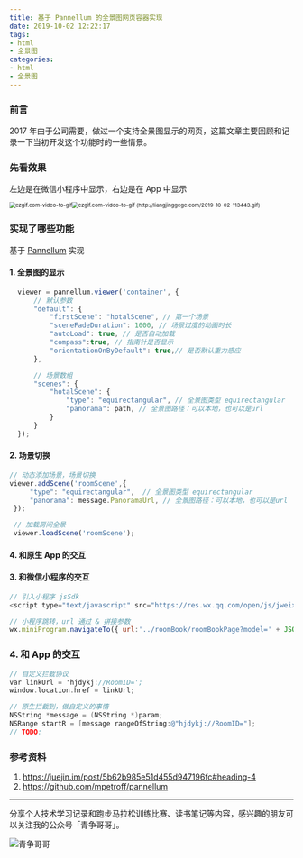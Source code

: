```yaml
---
title: 基于 Pannellum 的全景图网页容器实现
date: 2019-10-02 12:22:17
tags:
- html
- 全景图
categories:
- html
- 全景图
---
```




### 前言

2017 年由于公司需要，做过一个支持全景图显示的网页，这篇文章主要回顾和记录一下当初开发这个功能时的一些情景。

### 先看效果

左边是在微信小程序中显示，右边是在 App 中显示

<img src="http://liangjinggege.com/2019-10-02-113357.gif" alt="ezgif.com-video-to-gif" style="zoom:67%;" /><img src="/Users/chenliangjing/Downloads/ezgif.com-video-to-gif (2).gif" alt="ezgif.com-video-to-gif (http://liangjinggege.com/2019-10-02-113443.gif)" style="zoom:67%;" />



### 实现了哪些功能

基于 [Pannellum](https://pannellum.org/) 实现

#### 1. 全景图的显示

```javascript
  viewer = pannellum.viewer('container', {
      // 默认参数
      "default": {
          "firstScene": "hotalScene", // 第一个场景
          "sceneFadeDuration": 1000, // 场景过度的动画时长
          "autoLoad": true, // 是否自动加载
          "compass":true, // 指南针是否显示
          "orientationOnByDefault": true,// 是否默认重力感应
      },

      // 场景数组
      "scenes": {
          "hotalScene": {
              "type": "equirectangular", // 全景图类型 equirectangular
              "panorama": path, // 全景图路径：可以本地，也可以是url
          }
      }
  });
```

#### 2. 场景切换

```javascript
// 动态添加场景，场景切换
viewer.addScene('roomScene',{ 
     "type": "equirectangular",  // 全景图类型 equirectangular
     "panorama": message.PanoramaUrl, // 全景图路径：可以本地，也可以是url
 });

 // 加载房间全景
 viewer.loadScene('roomScene');
```

#### 4. 和原生 App 的交互

#### 3. 和微信小程序的交互

```javascript
// 引入小程序 jsSdk
<script type="text/javascript" src="https://res.wx.qq.com/open/js/jweixin-1.3.1.js"></script>

// 小程序跳转，url 通过 & 拼接参数
wx.miniProgram.navigateTo({ url:'../roomBook/roomBookPage?model=' + JSON.stringify(currentRoomDict) + '&from=' + '3' });
```

### 4. 和 App 的交互

```objective-c
// 自定义拦截协议
var linkUrl = 'hjdykj://RoomID=';
window.location.href = linkUrl;

// 原生拦截到，做自定义的事情
NSString *message = (NSString *)param;
NSRange startR = [message rangeOfString:@"hjdykj://RoomID="];
// TODO:
```



### 参考资料

1. https://juejin.im/post/5b62b985e51d455d947196fc#heading-4
2. https://github.com/mpetroff/pannellum



---
分享个人技术学习记录和跑步马拉松训练比赛、读书笔记等内容，感兴趣的朋友可以关注我的公众号「青争哥哥」。

![青争哥哥](http://liangjinggege.com/qrcode_for_gh_0be790c1f754_258.jpg)